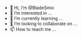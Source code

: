 - 👋 Hi, I’m @BladeSmix
- 👀 I’m interested in ...
- 🌱 I’m currently learning ...
- 💞️ I’m looking to collaborate on ...
- 📫 How to reach me ...

<!---
BladeSmix/BladeSmix is a ✨ special ✨ repository because its `README.md` (this file) appears on your GitHub profile.
You can click the Preview link to take a look at your changes.
--->
